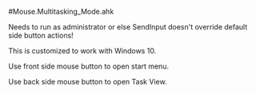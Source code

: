 #Mouse.Multitasking_Mode.ahk

Needs to run as administrator or else SendInput doesn't override
 default side button actions!
 
This is customized to work with Windows 10.

Use front side mouse button to open start menu.

Use back side mouse button to open Task View.
